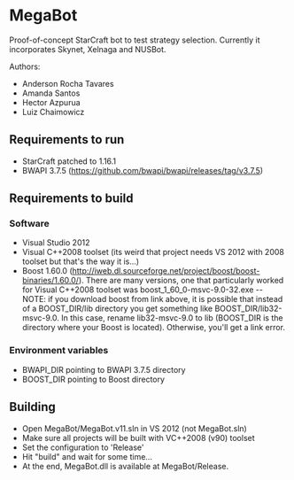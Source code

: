 # MegaBot
Proof-of-concept StarCraft bot to test strategy selection. Currently it incorporates Skynet, Xelnaga and NUSBot.

Authors:
- Anderson Rocha Tavares
- Amanda Santos
- Hector Azpurua
- Luiz Chaimowicz

## Requirements to run
- StarCraft patched to 1.16.1
- BWAPI 3.7.5 (https://github.com/bwapi/bwapi/releases/tag/v3.7.5)

## Requirements to build
### Software
- Visual Studio 2012 
- Visual C++2008 toolset (its weird that project needs VS 2012 with 2008 toolset but that's the way it is...)
- Boost 1.60.0 (http://iweb.dl.sourceforge.net/project/boost/boost-binaries/1.60.0/). There are many versions, one that particularly worked for Visual C++2008 toolset was boost_1_60_0-msvc-9.0-32.exe
-- NOTE: if you download boost from link above, it is possible that instead of a BOOST\_DIR/lib directory you get something like BOOST\_DIR/lib32-msvc-9.0. In this case, rename lib32-msvc-9.0 to lib (BOOST_DIR is the directory where your Boost is located). Otherwise, you'll get a link error.

### Environment variables
- BWAPI_DIR pointing to BWAPI 3.7.5 directory
- BOOST_DIR pointing to Boost directory


## Building
- Open MegaBot/MegaBot.v11.sln in VS 2012 (not MegaBot.sln)
- Make sure all projects will be built with VC++2008 (v90) toolset
- Set the configuration to 'Release'
- Hit "build" and wait for some time...
- At the end, MegaBot.dll is available at MegaBot/Release.
